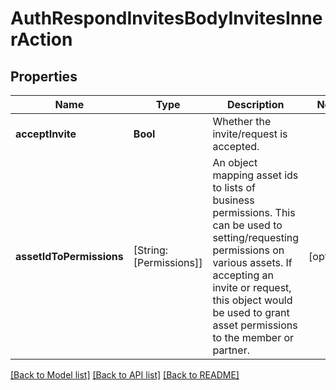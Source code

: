 # AuthRespondInvitesBodyInvitesInnerAction

## Properties
Name | Type | Description | Notes
------------ | ------------- | ------------- | -------------
**acceptInvite** | **Bool** | Whether the invite/request is accepted. | 
**assetIdToPermissions** | [String: [Permissions]] | An object mapping asset ids to lists of business permissions. This can be used to setting/requesting permissions on various assets. If accepting an invite or request, this object would be used to grant asset permissions to the member or partner.  | [optional] 

[[Back to Model list]](../README.md#documentation-for-models) [[Back to API list]](../README.md#documentation-for-api-endpoints) [[Back to README]](../README.md)


